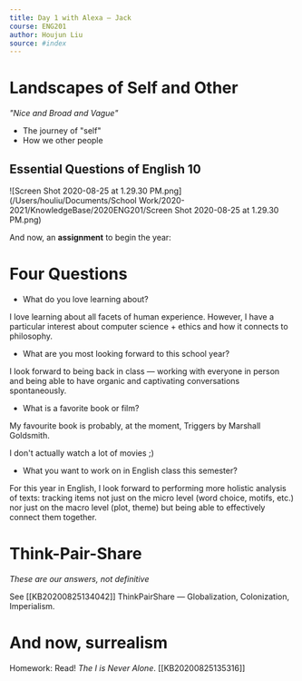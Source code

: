 ```yaml
---
title: Day 1 with Alexa — Jack
course: ENG201
author: Houjun Liu
source: #index
---
```



# Landscapes of Self and Other
_"Nice and Broad and Vague"_

* The journey of "self"
* How we other people

## Essential Questions of English 10

![Screen Shot 2020-08-25 at 1.29.30 PM.png](/Users/houliu/Documents/School Work/2020-2021/KnowledgeBase/2020ENG201/Screen Shot 2020-08-25 at 1.29.30 PM.png)

And now, an **assignment** to begin the year:

# Four Questions

- What do you love learning about?

I love learning about all facets of human experience. However, I have a particular interest about computer science + ethics and how it connects to philosophy. 

- What are you most looking forward to this school year?

I look forward to being back in class — working with everyone in person and being able to have organic and captivating conversations spontaneously.

- What is a favorite book or film?

My favourite book is probably, at the moment, Triggers by Marshall Goldsmith.

I don't actually watch a lot of movies ;)

- What you want to work on in English class this semester?

For this year in English, I look forward to performing more holistic analysis of texts: tracking items not just on the micro level (word choice, motifs, etc.) nor just on the macro level (plot, theme) but being able to effectively connect them together.

# Think-Pair-Share
_These are our answers, not definitive_

See [[KB20200825134042]] ThinkPairShare — Globalization, Colonization, Imperialism.

# And now, surrealism

Homework: Read! *The I is Never Alone*. [[KB20200825135316]]
